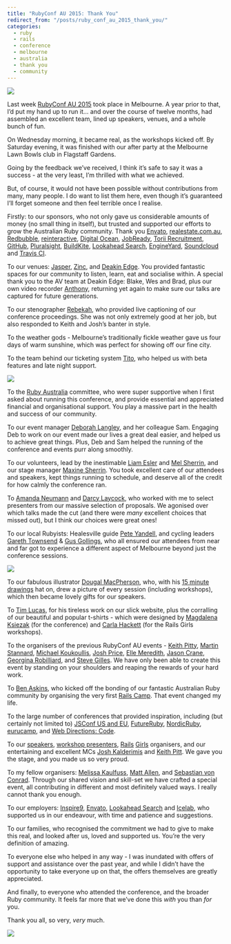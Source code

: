 ```yaml
---
title: "RubyConf AU 2015: Thank You"
redirect_from: "/posts/ruby_conf_au_2015_thank_you/"
categories:
  - ruby
  - rails
  - conference
  - melbourne
  - australia
  - thank you
  - community
---
```

<img  class="max-width" src="https://pbs.twimg.com/media/B9COGr_IgAQWyuZ.jpg" />

Last week [RubyConf AU 2015](http://rubyconf.org.au/2015) took place in
Melbourne. A year prior to that, I’d put my hand up to run it… and over
the course of twelve months, had assembled an excellent team, lined up
speakers, venues, and a whole bunch of fun.

On Wednesday morning, it became real, as the workshops kicked off. By
Saturday evening, it was finished with our after party at the Melbourne
Lawn Bowls club in Flagstaff Gardens.

Going by the feedback we’ve received, I think it’s safe to say it was a
success - at the very least, I’m thrilled with what we achieved.

But, of course, it would not have been possible without contributions
from many, many people. I do want to list them here, even though it’s
guaranteed I’ll forget someone and then feel terrible once I realise.

Firstly: to our sponsors, who not only gave us considerable amounts of
money (no small thing in itself), but trusted and supported our efforts
to grow the Australian Ruby community. Thank you
[Envato](http://www.envato.com),
[realestate.com.au](http://www.realestate.com.au),
[Redbubble](http://www.redbubble.com),
[reinteractive](https://www.reinteractive.net), [Digital
Ocean](https://www.digitalocean.com),
[JobReady](http://jobready.com.au), [Torii
Recruitment](http://toriirecruitment.com.au),
[GitHub](https://github.com), [Pluralsight](http://www.pluralsight.com),
[BuildKite](https://buildkite.com), [Lookahead
Search](http://www.lookahead.com.au),
[EngineYard](http://engineyard.com),
[Soundcloud](https://soundcloud.com) and [Travis
CI](https://travis-ci.com).

To our venues: [Jasper](http://www.jasperhotel.com.au),
[Zinc](http://zincfedsq.com.au), and [Deakin
Edge](http://www.fedsquare.com/events/venue-hire/deakin-edge/). You
provided fantastic spaces for our community to listen, learn, eat and
socialise within. A special thank you to the AV team at Deakin Edge:
Blake, Wes and Brad, plus our own video recorder
[Anthony](https://twitter.com/decryption), returning yet again to make
sure our talks are captured for future generations.

To our stenographer
[Rebekah](https://twitter.com/mattallen/status/563524829748281345), who
provided live captioning of our conference proceedings. She was not only
extremely good at her job, but also responded to Keith and Josh’s banter
in style.

To the weather gods - Melbourne’s traditionally fickle weather gave us
four days of warm sunshine, which was perfect for showing off our fine
city.

To the team behind our ticketing system [Tito](https://ti.to/), who
helped us with beta features and late night support.

<img  class="max-width" src="https://pbs.twimg.com/media/B9ChTxUCYAAhDX5.jpg" />

To the [Ruby Australia](http://ruby.org.au) committee, who were super
supportive when I first asked about running this conference, and provide
essential and appreciated financial and organisational support. You play
a massive part in the health and success of our community.

To our event manager [Deborah Langley](http://eventism.com.au), and her
colleague Sam. Engaging Deb to work on our event made our lives a great
deal easier, and helped us to achieve great things. Plus, Deb and Sam
helped the running of the conference and events purr along smoothly.

To our volunteers, lead by the inestimable [Liam
Esler](https://twitter.com/liamesler) and [Mel
Sherrin](https://twitter.com/melsherrin), and our stage manager [Maxine
Sherrin](https://twitter.com/maxine). You took excellent care of our
attendees and speakers, kept things running to schedule, and deserve all
of the credit for how calmly the conference ran.

To [Amanda Neumann](https://twitter.com/amandamelb) and [Darcy
Laycock](https://twitter.com/Sutto), who worked with me to select
presenters from our massive selection of proposals. We agonised over
which talks made the cut (and there were *many* excellent choices that
missed out), but I think our choices were great ones!

To our local Rubyists: Healesville guide [Pete
Yandell](https://twitter.com/notahat), and cycling leaders [Gareth
Townsend](https://twitter.com/quamen) & [Gus
Gollings](https://twitter.com/gusgollings), who all ensured our
attendees from near and far got to experience a different aspect of
Melbourne beyond just the conference sessions.

<img  class="max-width" src="https://pbs.twimg.com/media/B9OdsQhCEAAiCx1.jpg" />

To our fabulous illustrator [Dougal
MacPherson](https://twitter.com/mrdougal), who, with his [15 minute
drawings](http://instagram.com/15mindrawings) hat on, drew a picture of
every session (including workshops), which then became lovely gifts for
our speakers.

To [Tim Lucas](https://twitter.com/toolmantim), for his tireless work on
our slick website, plus the corralling of our beautiful and popular
t-shirts - which were designed by [Magdalena
Ksiezak](http://hellomagda.com) (for the conference) and [Carla
Hackett](http://carlahackett.com) (for the Rails Girls workshops).

To the organisers of the previous RubyConf AU events - [Keith
Pitty](https://twitter.com/keithpitty), [Martin
Stannard](https://twitter.com/_martinS_), [Michael
Koukoullis](https://twitter.com/kouky), [Josh
Price](https://twitter.com/joshprice), [Elle
Meredith](https://twitter.com/aemeredith), [Jason
Crane](https://twitter.com/snapperwolf), [Georgina
Robilliard](https://twitter.com/grobilliard), and [Steve
Gilles](https://twitter.com/stevelikesyou). We have only been able to
create this event by standing on your shoulders and reaping the rewards
of your hard work.

To [Ben Askins](https://twitter.com/genlevel), who kicked off the
bonding of our fantastic Australian Ruby community by organising the
very first [Rails Camp](http://railscamps.com). That event changed my
life.

To the large number of conferences that provided inspiration, including
(but certainly not limited to) [JSConf US and EU](http://jsconf.com),
[FutureRuby](https://unspace.ca/futureruby/),
[NordicRuby](http://www.nordicruby.org),
[eurucamp](http://2014.eurucamp.org), and [Web Directions:
Code](http://www.webdirections.org/code14/).

To our [speakers](http://rubyconf.org.au/2015/speakers), [workshop
presenters](http://rubyconf.org.au/2015#workshops),
[Rails](http://railsgirls.com/melbourne)
[Girls](http://railsgirls.com/melbourne-rails-girls-next) organisers,
and our entertaining and excellent MCs [Josh
Kalderimis](https://twitter.com/j2h) and [Keith
Pitt](https://twitter.com/keithpitt). We gave you the stage, and you
made us so very proud.

To my fellow organisers: [Melissa
Kaulfuss](https://twitter.com/melissakaulfuss), [Matt
Allen](https://twitter.com/mattallen), and [Sebastian von
Conrad](https://twitter.com/vonconrad). Through our shared vision and
skill-set we have crafted a special event, all contributing in different
and most definitely valued ways. I really cannot thank you enough.

To our employers: [Inspire9](http://development.inspire9.com),
[Envato](http://www.envato.com), [Lookahead
Search](http://www.lookahead.com.au) and [Icelab](http://icelab.com.au),
who supported us in our endeavour, with time and patience and
suggestions.

To our families, who recognised the commitment we had to give to make
this real, and looked after us, loved and supported us. You’re the very
definition of amazing.

To everyone else who helped in any way - I was inundated with offers of
support and assistance over the past year, and while I didn’t have the
opportunity to take everyone up on that, the offers themselves are
greatly appreciated.

And finally, to everyone who attended the conference, and the broader
Ruby community. It feels far more that we’ve done this *with* you than
*for* you.

Thank you all, so very, *very* much.

<img  class="max-width" src="https://pbs.twimg.com/media/B9CDIKSIQAE66wf.jpg" />
